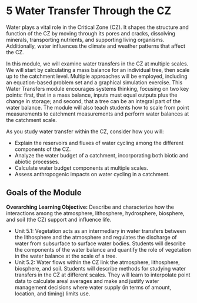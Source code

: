 # 5 Water Transfer Through the CZ

Water plays a vital role in the Critical Zone (CZ). It shapes the structure and function of the CZ by moving through its pores and cracks, dissolving minerals, transporting nutrients, and supporting living organisms. Additionally, water influences the climate and weather patterns that affect the CZ.

In this module, we will examine water transfers in the CZ at multiple scales. We will start by calculating a mass balance for an individual tree, then scale up to the catchment level. Multiple approaches will be employed, including an equation-based problem set and a graphical simulation exercise. This Water Transfers module encourages systems thinking, focusing on two key points: first, that in a mass balance, inputs must equal outputs plus the change in storage; and second, that a tree can be an integral part of the water balance. The module will also teach students how to scale from point measurements to catchment measurements and perform water balances at the catchment scale.

As you study water transfer within the CZ, consider how you will:
- Explain the reservoirs and fluxes of water cycling among the different components of the CZ.
- Analyze the water budget of a catchment, incorporating both biotic and abiotic processes.
- Calculate water budget components at multiple scales.
- Assess anthropogenic impacts on water cycling in a catchment.

## Goals of the Module

**Overarching Learning Objective:** Describe and characterize how the interactions among the atmosphere, lithosphere, hydrosphere, biosphere, and soil (the CZ) support and influence life.
- Unit 5.1: Vegetation acts as an intermediary in water transfers between the lithosphere and the atmosphere and regulates the discharge of water from subsurface to surface water bodies. Students will describe the components of the water balance and quantify the role of vegetation in the water balance at the scale of a tree.
- Unit 5.2: Water flows within the CZ link the atmosphere, lithosphere, biosphere, and soil. Students will describe methods for studying water transfers in the CZ at different scales. They will learn to interpolate point data to calculate areal averages and make and justify water management decisions where water supply (in terms of amount, location, and timing) limits use.